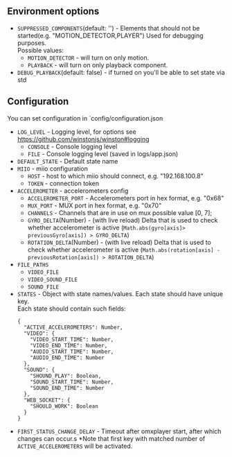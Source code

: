 ## Environment options
- `SUPPRESSED_COMPONENTS`(default: '') - Elements that should not be started(e.g. "MOTION_DETECTOR,PLAYER") Used for debugging purposes.<br>
Possible values: <br>
  - `MOTION_DETECTOR` - will turn on only motion.
  - `PLAYBACK` - will turn on only playback component.
- `DEBUG_PLAYBACK`(default: false) - if turned on you'll be able to set state via std

## Configuration
You can set configuration in `config/configuration.json
- `LOG_LEVEL` - Logging level, for options see https://github.com/winstonjs/winston#logging 
  - `CONSOLE` - Console logging level
  - `FILE` - Console logging level (saved in logs/app.json)
- `DEFAULT_STATE` - Default state name
- `MIIO` - miio configuration
  - `HOST` - host to which miio should connect, e.g. "192.168.100.8"
  - `TOKEN` - connection token
- `ACCELEROMETER` - accelerometers config
    - `ACCELEROMETER_PORT` - Accelerometers port in hex format, e.g. "0x68"
    - `MUX_PORT` - MUX port in hex format, e.g. "0x70"
    - `CHANNELS` - Channels that are in use on mux possible value [0, 7];
    - `GYRO_DELTA`(Number) - (with live reload) Delta that is used to check whether accelerometer is active (`Math.abs(gyro[axis]> previousGyro[axis]) > GYRO_DELTA`)
    - `ROTATION_DELTA`(Number) - (with live reload) Delta that is used to check whether accelerometer is active (`Math.abs(rotation[axis] - previousRotation[axis]) > ROTATION_DELTA`)
- `FILE_PATHS`
  - `VIDEO_FILE`
  - `VIDEO_SOUND_FILE`
  - `SOUND_FILE`
- `STATES` - Object with state names/values. Each state should have unique key.<br>
Each state should contain such fields:
  ```
  {
    "ACTIVE_ACCELEROMETERS": Number,
    "VIDEO": {
      "VIDEO_START_TIME": Number,
      "VIDEO_END_TIME": Number,
      "AUDIO_START_TIME": Number,
      "AUDIO_END_TIME": Number
    },
    "SOUND": {
      "SHOUND_PLAY": Boolean,
      "SOUND_START_TIME": Number,
      "SOUND_END_TIME": Number
    },
    "WEB_SOCKET": {
      "SHOULD_WORK": Boolean
    }
  }
  ```
- `FIRST_STATUS_CHANGE_DELAY` - Timeout after omxplayer start, after which changes can occur.s
  *Note that first key with matched number of `ACTIVE_ACCELEROMETERS` will be activated.
 